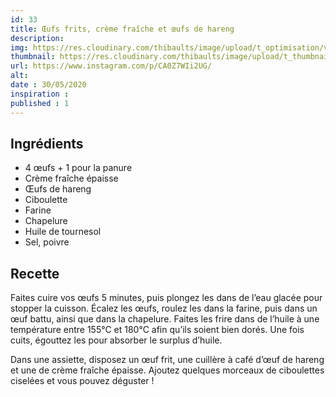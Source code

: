 ```yaml
---
id: 33
title: Œufs frits, crème fraîche et œufs de hareng
description: 
img: https://res.cloudinary.com/thibaults/image/upload/t_optimisation/v1600460743/Recipes/20200530_oeufs_frits.jpg
thumbnail: https://res.cloudinary.com/thibaults/image/upload/t_thumbnail_josie/v1600460743/Recipes/20200530_oeufs_frits.jpg
url: https://www.instagram.com/p/CA0Z7WIi2UG/
alt: 
date : 30/05/2020
inspiration :
published : 1
---
```


## Ingrédients
 - 4 œufs + 1 pour la panure
 - Crème fraîche épaisse
 - Œufs de hareng
 - Ciboulette
 - Farine
 - Chapelure
 - Huile de tournesol
 - Sel, poivre

## Recette
Faites cuire vos œufs 5 minutes, puis plongez les dans de l’eau glacée pour stopper la cuisson. Écalez les œufs, roulez les dans la farine, puis dans un œuf battu, ainsi que dans la chapelure. Faites les frire dans de l’huile à une température entre 155°C et 180°C afin qu’ils soient bien dorés. Une fois cuits, égouttez les pour absorber le surplus d’huile.

Dans une assiette, disposez un œuf frit, une cuillère à café d’œuf de hareng et une de crème fraîche épaisse. Ajoutez quelques morceaux de ciboulettes ciselées et vous pouvez déguster !